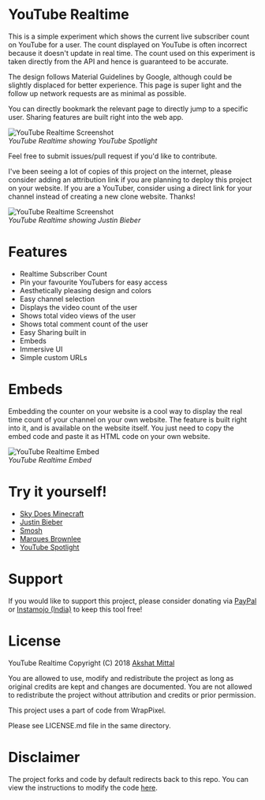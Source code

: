 # YouTube Realtime

This is a simple experiment which shows the current live subscriber count on YouTube for a user. The count displayed on YouTube is often incorrect because it doesn't update in real time. The count used on this experiment is taken directly from the API and hence is guaranteed to be accurate.

The design follows Material Guidelines by Google, although could be slightly displaced for better experience. This page is super light and the follow up network requests are as minimal as possible.

You can directly bookmark the relevant page to directly jump to a specific user. Sharing features are built right into the web app.

![YouTube Realtime Screenshot](res/Example1.png)<br/>
*YouTube Realtime showing YouTube Spotlight*

Feel free to submit issues/pull request if you'd like to contribute.

I've been seeing a lot of copies of this project on the internet, please consider adding an attribution link if you are planning to deploy this project on your website. If you are a YouTuber, consider using a direct link for your channel instead of creating a new clone website. Thanks!

![YouTube Realtime Screenshot](res/Example2.png)<br/>
*YouTube Realtime showing Justin Bieber*

# Features

* Realtime Subscriber Count
* Pin your favourite YouTubers for easy access
* Aesthetically pleasing design and colors
* Easy channel selection
* Displays the video count of the user
* Shows total video views of the user
* Shows total comment count of the user
* Easy Sharing built in
* Embeds
* Immersive UI
* Simple custom URLs

# Embeds

Embedding the counter on your website is a cool way to display the real time count of your channel on your own website. The feature is built right into it, and is available on the website itself. You just need to copy the embed code and paste it as HTML code on your own website.

![YouTube Realtime Embed](res/embeds.png)<br/>
*YouTube Realtime Embed*

# Try it yourself!

* [Sky Does Minecraft](https://akshatmittal.com/youtube-realtime/#!/SkyDoesMinecraft "Sky Does Minecraft's Realtime Subscriber Count on YouTube")
* [Justin Bieber](https://akshatmittal.com/youtube-realtime/#!/UCHkj014U2CQ2Nv0UZeYpE_A "Justin Bieber's Realtime Subscriber Count on YouTube")
* [Smosh](https://akshatmittal.com/youtube-realtime/#!/Smosh "Smosh's Realtime Subscriber Count on YouTube")
* [Marques Brownlee](https://akshatmittal.com/youtube-realtime/#!/MarquesBrownlee "Marques Brownlee's Realtime Subscriber Count on YouTube")
* [YouTube Spotlight](https://akshatmittal.com/youtube-realtime/#!/UCBR8-60-B28hp2BmDPdntcQ "YouTube Spotlight's Realtime Subscriber Count on YouTube")

# Support

If you would like to support this project, please consider donating via [PayPal](https://paypal.me/AkshatMittal/25USD) or [Instamojo (India)](https://imjo.in/26KdPa) to keep this tool free!

# License

YouTube Realtime Copyright (C) 2018 [Akshat Mittal](https://akshatmittal.com/)

You are allowed to use, modify and redistribute the project as long as original credits are kept and changes are documented. You are not allowed to redistribute the project without attribution and credits or prior permission.

This project uses a part of code from WrapPixel.

Please see LICENSE.md file in the same directory.

# Disclaimer

The project forks and code by default redirects back to this repo. You can view the instructions to modify the code [here](https://github.com/akshatmittal/youtube-realtime/issues/14#issuecomment-247537299).
